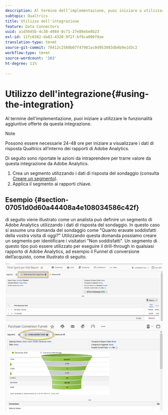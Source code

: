 ```yaml
---
description: Al termine dell’implementazione, puoi iniziare a utilizzare le funzionalità aggiuntive offerte da questa integrazione.
subtopic: Qualtrics
title: Utilizzo dell'integrazione
feature: Data Connectors
uuid: a1d5045b-4c38-4984-8c71-27e86ebe8b23
exl-id: 11fc6382-da83-4320-9f2f-bf6ca096f0ae
translation-type: tm+mt
source-git-commit: 78412c2588b07f47981ac0d953893db6b9e1d3c2
workflow-type: tm+mt
source-wordcount: '163'
ht-degree: 11%

---
```


# Utilizzo dell&#39;integrazione{#using-the-integration}

Al termine dell’implementazione, puoi iniziare a utilizzare le funzionalità aggiuntive offerte da questa integrazione.

>[!NOTE]
>
>Possono essere necessarie 24-48 ore per iniziare a visualizzare i dati di risposta Qualtrics all’interno dei rapporti di Adobe Analytics.

Di seguito sono riportate le azioni da intraprendere per trarre valore da questa integrazione da Adobe Analytics.

1. Crea un segmento utilizzando i dati di risposta del sondaggio (consulta [Creare un segmento](https://docs.adobe.com/content/help/it-IT/analytics/components/segmentation/seg-home.html)).
1. Applica il segmento ai rapporti chiave.

## Esempio {#section-07051d0d60a44408a4e108034586c42f}

di seguito viene illustrato come un analista può definire un segmento di Adobe Analytics utilizzando i dati di risposta del sondaggio. In questo caso si assume una domanda del sondaggio come &quot;Quanto eravate soddisfatti della vostra visita di oggi?&quot; Utilizzando questa domanda possiamo creare un segmento per identificare i visitatori &quot;Non soddisfatti&quot;. Un segmento di questo tipo può essere utilizzato per eseguire il drill-through in qualsiasi rapporto di Adobe Analytics, ad esempio il Funnel di conversione dell’acquisto, come illustrato di seguito.

![](assets/using-1.png) ![](assets/using-2.png)
